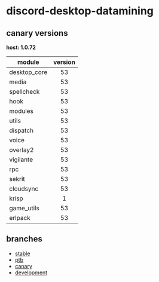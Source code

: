 # discord-desktop-datamining

## canary versions

**host: 1.0.72**

| module | version |
| ------ | :-----: |
| desktop_core | 53 |
| media | 53 |
| spellcheck | 53 |
| hook | 53 |
| modules | 53 |
| utils | 53 |
| dispatch | 53 |
| voice | 53 |
| overlay2 | 53 |
| vigilante | 53 |
| rpc | 53 |
| sekrit | 53 |
| cloudsync | 53 |
| krisp | 1 |
| game_utils | 53 |
| erlpack | 53 |

## branches

- [stable](https://github.com/OpenAsar/discord-desktop-datamining/tree/stable)
- [ptb](https://github.com/OpenAsar/discord-desktop-datamining/tree/ptb)
- [canary](https://github.com/OpenAsar/discord-desktop-datamining/tree/canary)
- [development](https://github.com/OpenAsar/discord-desktop-datamining/tree/development)